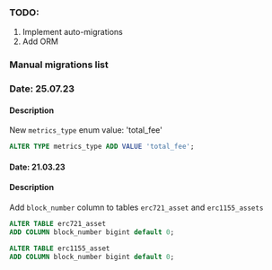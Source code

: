 ### TODO:

1. Implement auto-migrations
2. Add ORM

### Manual migrations list

### Date: 25.07.23

#### Description

New `metrics_type` enum value: 'total_fee'

```sql
ALTER TYPE metrics_type ADD VALUE 'total_fee';
```

#### Date: 21.03.23

#### Description

Add `block_number` column to tables `erc721_asset` and `erc1155_assets`

```sql
ALTER TABLE erc721_asset
ADD COLUMN block_number bigint default 0;
```

```sql
ALTER TABLE erc1155_asset
ADD COLUMN block_number bigint default 0;
```
